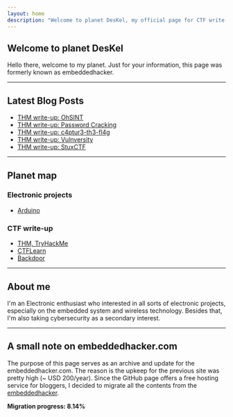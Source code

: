```yaml
---
layout: home
description: "Welcome to planet DesKel, my official page for CTF write-up, Electronic tutorial, review and etc."
---
```


## Welcome to planet DesKel

Hello there, welcome to my planet. Just for your information, this page was formerly known as embeddedhacker. 

---

## Latest Blog Posts
<!-- BLOG-POST-LIST:START -->
- [THM write-up: OhSINT](https://deskel.github.io/posts/thm/ohsint)
- [THM write-up: Password Cracking](https://deskel.github.io/posts/thm/password-cracking)
- [THM write-up: c4ptur3-th3-fl4g](https://deskel.github.io/posts/thm/c4ptur3-th3-fl4g)
- [THM write-up: Vulnversity](https://deskel.github.io/posts/thm/vulnversity)
- [THM write-up: StuxCTF](https://deskel.github.io/posts/thm/stux-ctf)
<!-- BLOG-POST-LIST:END -->

---

## Planet map

### Electronic projects
- [Arduino](https://deskel.github.io/arduino)

### CTF write-up
- [THM, TryHackMe](https://deskel.github.io/thm)
- [CTFLearn](https://www.embeddedhacker.com)
- [Backdoor](https://www.embeddedhacker.com)

--- 

## About me

I'm an Electronic enthusiast who interested in all sorts of electronic projects, especially on the embedded system and wireless technology. Besides that, I'm also taking cybersecurity as a secondary interest.

---

## A small note on embeddedhacker.com

The purpose of this page serves as an archive and update for the embeddedhacker.com. The reason is the upkeep for the previous site was pretty high (~ USD 200/year). Since the GitHub page offers a free hosting service for bloggers, I decided to migrate all the contents from the [embeddedhacker](https://www.embeddedhacker.com). 

**Migration progress: 8.14%**

